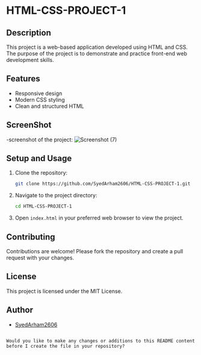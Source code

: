 # HTML-CSS-PROJECT-1

## Description
This project is a web-based application developed using HTML and CSS. The purpose of the project is to demonstrate and practice front-end web development skills.

## Features
- Responsive design
- Modern CSS styling
- Clean and structured HTML

## ScreenShot
-screenshot of the project:
![Screenshot (7)](https://github.com/user-attachments/assets/3208981d-08e5-44bb-970c-9e835400e59b)


## Setup and Usage
1. Clone the repository:
   ```sh
   git clone https://github.com/SyedArham2606/HTML-CSS-PROJECT-1.git
   ```
2. Navigate to the project directory:
   ```sh
   cd HTML-CSS-PROJECT-1
   ```
3. Open `index.html` in your preferred web browser to view the project.

## Contributing
Contributions are welcome! Please fork the repository and create a pull request with your changes.

## License
This project is licensed under the MIT License.

## Author
- [SyedArham2606](https://github.com/SyedArham2606)
```

Would you like to make any changes or additions to this README content before I create the file in your repository?
